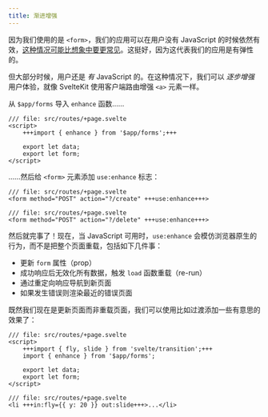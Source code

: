 ```yaml
---
title: 渐进增强
---
```


因为我们使用的是 `<form>`，我们的应用可以在用户没有 JavaScript 的时候依然有效，[这种情况可能比想象中要更常见](https://kryogenix.org/code/browser/everyonehasjs.html)。这挺好，因为这代表我们的应用是有弹性的。

但大部分时候，用户还是 _有_ JavaScript 的。在这种情况下，我们可以 _逐步增强_ 用户体验，就像 SvelteKit 使用客户端路由增强 `<a>` 元素一样。

从 `$app/forms` 导入 `enhance` 函数……

```svelte
/// file: src/routes/+page.svelte
<script>
	+++import { enhance } from '$app/forms';+++

	export let data;
	export let form;
</script>
```

……然后给 `<form>` 元素添加 `use:enhance` 标志：

```svelte
/// file: src/routes/+page.svelte
<form method="POST" action="?/create" +++use:enhance+++>
```

```svelte
/// file: src/routes/+page.svelte
<form method="POST" action="?/delete" +++use:enhance+++>
```

然后就完事了！现在，当 JavaScript 可用时，`use:enhance` 会模仿浏览器原生的行为，而不是把整个页面重载，包括如下几件事：

- 更新 `form` 属性（prop）
- 成功响应后无效化所有数据，触发 `load` 函数重载（re-run）
- 通过重定向响应导航到新页面
- 如果发生错误则渲染最近的错误页面

既然我们现在是更新页面而非重载页面，我们可以使用比如过渡添加一些有意思的效果了：

```svelte
/// file: src/routes/+page.svelte
<script>
	+++import { fly, slide } from 'svelte/transition';+++
	import { enhance } from '$app/forms';

	export let data;
	export let form;
</script>
```

```svelte
/// file: src/routes/+page.svelte
<li +++in:fly={{ y: 20 }} out:slide+++>...</li>
```
